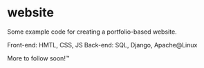 # website

Some example code for creating a portfolio-based website.

Front-end: HMTL, CSS, JS
Back-end: SQL, Django, Apache@Linux

More to follow soon!™
